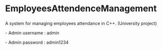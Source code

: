 # EmployeesAttendenceManagement


###

<p align="left"> A system for managing employees attendance in C++. (University project)</p>
<p align="left">- Admin username :  admin</p>
<p align="left">- Admin password :  admin1234</p>
